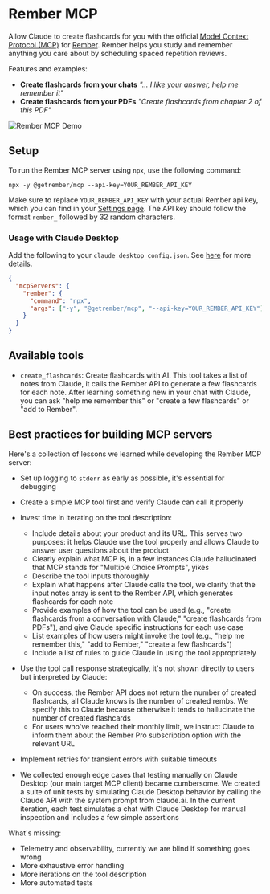 # Rember MCP

Allow Claude to create flashcards for you with the official [Model Context Protocol (MCP)](https://modelcontextprotocol.com/) for [Rember](https://rember.com/). Rember helps you study and remember anything you care about by scheduling spaced repetition reviews.

Features and examples:

- **Create flashcards from your chats** _"... I like your answer, help me remember it"_
- **Create flashcards from your PDFs** _"Create flashcards from chapter 2 of this PDF"_

![Rember MCP Demo](https://github.com/rember/rember-mcp/blob/main/assets/what-is-active-recall.gif?raw=true)

## Setup

To run the Rember MCP server using `npx`, use the following command:

```
npx -y @getrember/mcp --api-key=YOUR_REMBER_API_KEY
```

Make sure to replace `YOUR_REMBER_API_KEY` with your actual Rember api key, which you can find in your [Settings page](https://rember.com/settings/mcp-api). The API key should follow the format `rember_` followed by 32 random characters.

### Usage with Claude Desktop

Add the following to your `claude_desktop_config.json`. See [here](https://modelcontextprotocol.io/quickstart/user) for more details.

```json
{
  "mcpServers": {
    "rember": {
      "command": "npx",
      "args": ["-y", "@getrember/mcp", "--api-key=YOUR_REMBER_API_KEY"]
    }
  }
}
```

## Available tools

- `create_flashcards`: Create flashcards with AI. This tool takes a list of notes from Claude, it calls the Rember API to generate a few flashcards for each note. After learning something new in your chat with Claude, you can ask "help me remember this" or "create a few flashcards" or "add to Rember".

## Best practices for building MCP servers

Here's a collection of lessons we learned while developing the Rember MCP server:

- Set up logging to `stderr` as early as possible, it's essential for debugging
- Create a simple MCP tool first and verify Claude can call it properly
- Invest time in iterating on the tool description:

  - Include details about your product and its URL. This serves two purposes: it helps Claude use the tool properly and allows Claude to answer user questions about the product
  - Clearly explain what MCP is, in a few instances Claude hallucinated that MCP stands for "Multiple Choice Prompts", yikes
  - Describe the tool inputs thoroughly
  - Explain what happens after Claude calls the tool, we clarify that the input notes array is sent to the Rember API, which generates flashcards for each note
  - Provide examples of how the tool can be used (e.g., "create flashcards from a conversation with Claude," "create flashcards from PDFs"), and give Claude specific instructions for each use case
  - List examples of how users might invoke the tool (e.g., "help me remember this," "add to Rember," "create a few flashcards")
  - Include a list of rules to guide Claude in using the tool appropriately

- Use the tool call response strategically, it's not shown directly to users but interpreted by Claude:
  - On success, the Rember API does not return the number of created flashcards, all Claude knows is the number of created rembs. We specify this to Claude because otherwise it tends to hallucinate the number of created flashcards
  - For users who've reached their monthly limit, we instruct Claude to inform them about the Rember Pro subscription option with the relevant URL
- Implement retries for transient errors with suitable timeouts
- We collected enough edge cases that testing manually on Claude Desktop (our main target MCP client) became cumbersome. We created a suite of unit tests by simulating Claude Desktop behavior by calling the Claude API with the system prompt from claude.ai. In the current iteration, each test simulates a chat with Claude Desktop for manual inspection and includes a few simple assertions

What's missing:

- Telemetry and observability, currently we are blind if something goes wrong
- More exhaustive error handling
- More iterations on the tool description
- More automated tests
